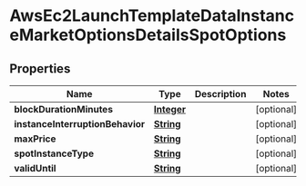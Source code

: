 

# AwsEc2LaunchTemplateDataInstanceMarketOptionsDetailsSpotOptions


## Properties

| Name | Type | Description | Notes |
|------------ | ------------- | ------------- | -------------|
|**blockDurationMinutes** | [**Integer**](Integer.md) |  |  [optional] |
|**instanceInterruptionBehavior** | [**String**](String.md) |  |  [optional] |
|**maxPrice** | [**String**](String.md) |  |  [optional] |
|**spotInstanceType** | [**String**](String.md) |  |  [optional] |
|**validUntil** | [**String**](String.md) |  |  [optional] |




